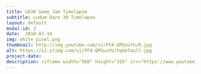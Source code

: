 ```yaml
---
title: LD30 Game Jam Timelapse
subtitle: Ludum Dare 30 Timelapse
layout: default
modal-id: 2
date:  2018-03-14
img: white_pixel.png
thumbnail: http://img.youtube.com/vi/FFA-QPGuuYU/0.jpg
alt: https://i2.ytimg.com/vi/FFA-QPGuuYU/hqdefault.jpg
project-date:
description: <iframe width="560" height="315" src="https://www.youtube.com/embed/FFA-QPGuuYU" frameborder="0" allowfullscreen></iframe>
---
```


